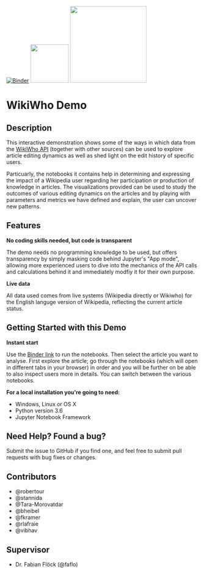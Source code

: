 [![Binder](https://notebooks.gesis.org/binder/badge_logo.svg)](https://notebooks.gesis.org/binder/v2/gh/lzl257/gesis_wikiwho/master?filepath=1.%20General%20Metadata%20of%20a%20Wikipedia%20Article.ipynb)
<img src="https://user-images.githubusercontent.com/35532045/36342863-ba470006-1404-11e8-9f9f-d1249e4a0b37.png" width="100">
<img src="https://user-images.githubusercontent.com/35532045/35407485-6c779c5a-020c-11e8-9060-5c35e09a0124.png" width="200">

# WikiWho Demo

## Description

This interactive demonstration shows some of the ways in which data from the [WikiWho API](https://api.wikiwho.net) (together with other sources) can be used to explore article editing dynamics as well as shed light on the edit history of specific users. 

Particuarly, the notebooks it contains help in determining and expressing the impact of a Wikipedia user regarding her participation or production of knowledge in articles. The visualizations provided can be used to study the outcomes of various editing dynamics on the articles and by playing with parameters and metrics we have defined and explain, the user can uncover new patterns. 

## Features

**No coding skills needed, but code is transparent**

The demo needs no programming knowledge to be used, but offers transparency by simply masking code behind Jupyter's "App mode", allowing more experienced users to dive into the mechanics of the API calls and calculations behind it and immediately modfiy it for their own purpose. 

**Live data**

All data used comes from live systems (Wikipedia directly or Wikiwho) for the English languge version of Wikipedia, reflecting the current article status. 



## Getting Started with this Demo

**Instant start**

Use the [Binder link](https://notebooks.gesis.org/binder/v2/gh/lzl257/gesis_wikiwho/master?filepath=1.%20General%20Metadata%20of%20a%20Wikipedia%20Article.ipynb) to run the notebooks.  Then select the article you want to analyse. First explore the article; go through the notebooks (which will open in different tabs in your browser) in order and you will be further on be able to also inspect users more in details. 
You can switch between the various notebooks. 

**For a local installation you're going to need:**

*  Windows, Linux or OS X
*  Python version 3.6
*  Jupyter Notebook Framework


## Need Help? Found a bug?

Submit the issue to GitHub if you find one, and feel free to submit pull requests with bug fixes or changes.

## Contributors

* @robertour
* @stannida
* @Tara-Morovatdar
* @bheibel 
* @fkramer 
* @rlafraie 
* @vibhav 

## Supervisor

*  Dr. Fabian Flöck (@faflo)
